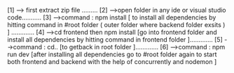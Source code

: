 [1] --> first extract zip file .........
[2] -->open folder in any ide or visual studio code...........
[3] -->command : npm  install   [ to install all dependencies by hitting command  in #root folder ( outer folder where backend folder exsits ) ] .............
[4] -->cd frontend  then npm install   [go into frontend folder and  install all dependencies by hitting command  in frontend folder ].............
[5] -->command : cd.. [to getback in root folder ].............
[6] -->command : npm run dev  [after installing all dependencies go to #root folder again  to start both frontend and backend with the help of concurrently and nodemon ]
